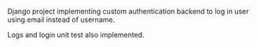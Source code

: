 Django project implementing custom authentication backend to log in user using email instead of username. 

Logs and login unit test also implemented.
